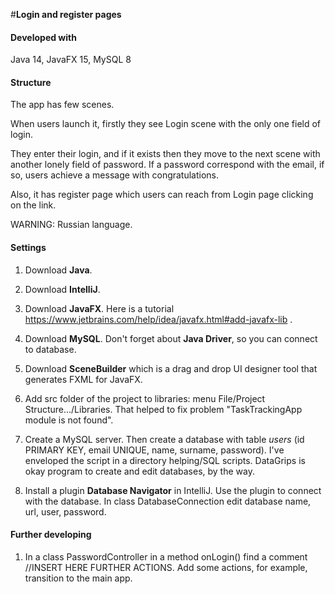 #**Login and register pages**

#### Developed with

Java 14, JavaFX 15, MySQL 8

#### Structure

The app has few scenes. 

When users launch it, 
firstly they see Login scene with the only one field of login.

They enter their login, and if it exists then they
move to the next scene with another lonely field of password.
If a password correspond with the email, if so, users achieve a message
with congratulations.

Also, it has register page
which users can reach from Login page 
clicking on the link.

WARNING: Russian language.

#### Settings

1) Download **Java**.

2) Download **IntelliJ**.

3) Download **JavaFX**. 
Here is a tutorial https://www.jetbrains.com/help/idea/javafx.html#add-javafx-lib .

4) Download  **MySQL**. Don't forget 
about **Java Driver**,
so you can connect to database.

5) Download **SceneBuilder** 
which is a drag and drop UI designer tool
that generates FXML for JavaFX.

6) Add src folder of the project to libraries: menu File/Project Structure.../Libraries.
That helped to fix problem "TaskTrackingApp module is not found".

7) Create a MySQL server. Then create a database with table _users_
(id PRIMARY KEY, email UNIQUE, name, surname, password). 
I've enveloped the script in a directory helping/SQL scripts. 
DataGrips is okay program to create and edit databases, by the way.

8) Install a plugin **Database Navigator** in IntelliJ. 
Use the plugin to connect with the database. 
In class DatabaseConnection edit database name, 
url, user, password.

#### Further developing

1) In a class PasswordController in a method onLogin()
find a comment //INSERT HERE FURTHER ACTIONS. 
 Add some actions, for example, transition 
 to the main app.

